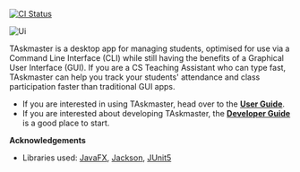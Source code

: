 [![CI Status](https://github.com/AY2021S1-CS2103-F09-1/tp/workflows/Java%20CI/badge.svg)](https://github.com/AY2021S1-CS2103-F09-1/tp/actions)

![Ui](images/Ui.png)

TAskmaster is a desktop app for managing students, optimised 
for use via a Command Line Interface (CLI) while still having 
the benefits of a Graphical User Interface (GUI). If you are a 
CS Teaching Assistant who can type fast, TAskmaster can help you 
track your students' attendance and class participation faster 
than traditional GUI apps.

* If you are interested in using TAskmaster, head over to the [**User Guide**](UserGuide.md).
* If you are interested about developing TAskmaster, the [**Developer Guide**](DeveloperGuide.md) is a good place to start.


**Acknowledgements**

* Libraries used: [JavaFX](https://openjfx.io/), [Jackson](https://github.com/FasterXML/jackson), [JUnit5](https://github.com/junit-team/junit5)
